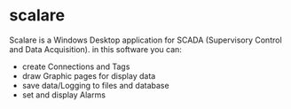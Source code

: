 # scalare

Scalare is a Windows Desktop application for SCADA (Supervisory Control and Data Acquisition).
in this software you can:
+ create Connections and Tags
+ draw Graphic pages for display data
+ save data/Logging to files and database
+ set and display Alarms
